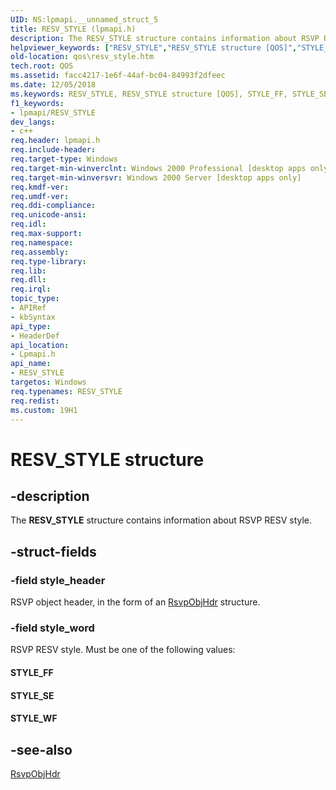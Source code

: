 ```yaml
---
UID: NS:lpmapi.__unnamed_struct_5
title: RESV_STYLE (lpmapi.h)
description: The RESV_STYLE structure contains information about RSVP RESV style.helpviewer_keywords: ["RESV_STYLE","RESV_STYLE structure [QOS]","STYLE_FF","STYLE_SE","STYLE_WF","lpmapi/RESV_STYLE","qos.resv_style"]
old-location: qos\resv_style.htm
tech.root: QOS
ms.assetid: facc4217-1e6f-44af-bc04-84993f2dfeec
ms.date: 12/05/2018
ms.keywords: RESV_STYLE, RESV_STYLE structure [QOS], STYLE_FF, STYLE_SE, STYLE_WF, lpmapi/RESV_STYLE, qos.resv_style
f1_keywords:
- lpmapi/RESV_STYLE
dev_langs:
- c++
req.header: lpmapi.h
req.include-header: 
req.target-type: Windows
req.target-min-winverclnt: Windows 2000 Professional [desktop apps only]
req.target-min-winversvr: Windows 2000 Server [desktop apps only]
req.kmdf-ver: 
req.umdf-ver: 
req.ddi-compliance: 
req.unicode-ansi: 
req.idl: 
req.max-support: 
req.namespace: 
req.assembly: 
req.type-library: 
req.lib: 
req.dll: 
req.irql: 
topic_type:
- APIRef
- kbSyntax
api_type:
- HeaderDef
api_location:
- Lpmapi.h
api_name:
- RESV_STYLE
targetos: Windows
req.typenames: RESV_STYLE
req.redist: 
ms.custom: 19H1
---
```


# RESV_STYLE structure


## -description


The 
<b>RESV_STYLE</b> structure contains information about RSVP RESV style.


## -struct-fields




### -field style_header

RSVP object header, in the form of an <a href="https://docs.microsoft.com/previous-versions/windows/desktop/api/lpmapi/ns-lpmapi-rsvpobjhdr">RsvpObjHdr</a> structure.


### -field style_word

RSVP RESV style. Must be one of the following values:

<a id="STYLE_FF"></a>
<a id="style_ff"></a>


#### STYLE_FF

<a id="STYLE_SE"></a>
<a id="style_se"></a>


#### STYLE_SE

<a id="STYLE_WF"></a>
<a id="style_wf"></a>


#### STYLE_WF


## -see-also




<a href="https://docs.microsoft.com/previous-versions/windows/desktop/api/lpmapi/ns-lpmapi-rsvpobjhdr">RsvpObjHdr</a>
 

 

